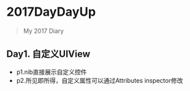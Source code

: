# 2017DayDayUp
> My 2017 Diary


## Day1. 自定义UIView
* p1.nib直接展示自定义控件  
* p2.所见即所得，自定义属性可以通过Attributes inspector修改

